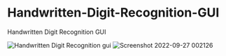# Handwritten-Digit-Recognition-GUI
Handwritten Digit Recognition GUI

![Handwritten Digit Recognition gui](https://user-images.githubusercontent.com/61316762/192358046-af35bf8f-83f1-4c7b-bfe0-17a1f4ce9abf.gif)
![Screenshot 2022-09-27 002126](https://user-images.githubusercontent.com/61316762/192358166-af7d704e-ed83-4d69-b512-bcbd8375c014.png)

